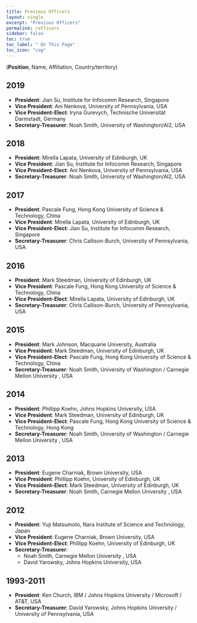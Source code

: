 ```yaml
---
title: Previous Officers
layout: single
excerpt: "Previous Officers"
permalink: /officers
sidebar: false
toc: true
toc_label: " On This Page"
toc_icon: "cog"
---
```


(**Position**, Name, Affiliation, Country/territory)

## 2019
- **President**: Jian Su, Institute for Infocomm Research, Singapore<br/>
- **Vice President**: Ani Nenkova, University of Pennsylvania, USA<br/>
- **Vice President-Elect**: Iryna Gurevych, Technische Universität Darmstadt, Germany<br/>
- **Secretary-Treasurer**: Noah Smith, University of Washington/AI2, USA

## 2018
- **President**: Mirella Lapata, University of Edinburgh, UK<br/>
- **Vice President**: Jian Su, Institute for Infocomm Research, Singapore<br/>
- **Vice President-Elect**: Ani Nenkova, University of Pennsylvania, USA<br/>
- **Secretary-Treasurer**: Noah Smith, University of Washington/AI2, USA

## 2017
- **President**: Pascale Fung, Hong Kong University of Science & Technology, China<br/>
- **Vice President**: Mirella Lapata, University of Edinburgh, UK<br/>
- **Vice President-Elect**: Jian Su, Institute for Infocomm Research, Singapore<br/>
- **Secretary-Treasurer**: Chris Callison-Burch, University of Pennsylvania, USA

## 2016
- **President**: Mark Steedman, University of Edinburgh, UK<br/>
- **Vice President**: Pascale Fung, Hong Kong University of Science & Technology, China<br/>
- **Vice President-Elect**: Mirella Lapata, University of Edinburgh, UK<br/>
- **Secretary-Treasurer**: Chris Callison-Burch, University of Pennsylvania, USA

## 2015
- **President**: Mark Johnson, Macquarie University, Australia<br/>
- **Vice President**: Mark Steedman, University of Edinburgh, UK<br/>
- **Vice President-Elect**: Pascale Fung, Hong Kong University of Science & Technology, China<br/>
- **Secretary-Treasurer**: Noah Smith, University of Washington / Carnegie Mellon University , USA

## 2014

- **President**: Phillipp Koehn, Johns Hopkins University, USA<br/>
- **Vice President**: Mark Steedman, University of Edinburgh, UK<br/>
- **Vice President-Elect**: Pascale Fung, Hong Kong University of Science & Technology, Hong Kong<br/>
- **Secretary-Treasurer**: Noah Smith, University of Washington / Carnegie Mellon University , USA

## 2013
- **President**: Eugene Charniak, Brown University, USA<br/>
- **Vice President**: Phillipp Koehn, University of Edinburgh, UK<br/>
- **Vice President-Elect**: Mark Steedman, University of Edinburgh, UK<br/>
- **Secretary-Treasurer**: Noah Smith, Carnegie Mellon University , USA

## 2012
- **President**: Yuji Matsumoto, Nara Institute of Science and Technology, Japan<br/>
- **Vice President**: Eugene Charniak, Brown University, USA<br/>
- **Vice President-Elect**: Phillipp Koehn, University of Edinburgh, UK<br/>
- **Secretary-Treasurer**: 
  - Noah Smith, Carnegie Mellon University , USA<br/>
  - David Yarowsky, Johns Hopkins University, USA

## 1993-2011
- **President**: Ken Church, IBM / Johns Hopkins University / Microsoft / AT&T, USA<br/>
- **Secretary-Treasurer**: David Yarowsky, Johns Hopkins University / University of Pennsylvania, USA